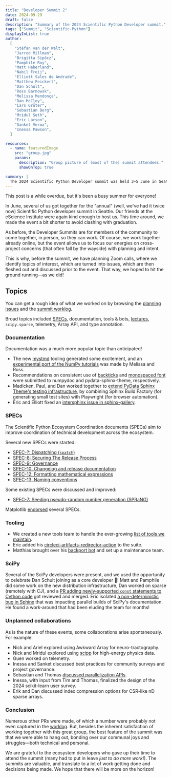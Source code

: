 ```yaml
---
title: "Developer Summit 2"
date: 2024-09-29
draft: false
description: "Summary of the 2024 Scientific Python Developer summit."
tags: ["Summit", "Scientific-Python"]
displayInList: true
author:
  [
    "Stéfan van der Walt",
    "Jarrod Millman",
    "Brigitta Sipőcz",
    "Pamphile Roy",
    "Matt Haberland",
    "Nabil Freij",
    "Elliott Sales de Andrade",
    "Matthew Feickert",
    "Dan Schult",
    "Ross Barnowsk",
    "Melissa Mendonça",
    "Dan McCloy",
    "Lars Grüter",
    "Sebastian Berg",
    "Mridul Seth",
    "Eric Larson",
    "Sanket Verma",
    "Inessa Pawson",
  ]

resources:
  - name: featuredImage
    src: "group.jpg"
    params:
      description: "Group picture of (most of the) summit attendees."
      showOnTop: true

summary: |
  The 2024 Scientific Python Developer summit was held 3–5 June in Seattle. Here's a summary of what we did.
---
```


This post is a while overdue, but it's been a busy summer for everyone!

In June, several of us got together for the "annual" (well, we've had it twice now) Scientific Python developer summit in Seattle.
Our friends at the eScience Institute were again kind enough to host us.
This time around, we made the event a bit shorter to avoid clashing with graduation.

As before, the Developer Summits are for members of the community to come together, in person, so they can work.
Of course, we work together already online, but the event allows us to focus our energies on cross-project concerns (that often fall by the wayside) with planning and intent.

This is why, before the summit, we have planning Zoom calls, where we identify topics of interest, which are turned into issues, which are then fleshed out and discussed prior to the event.
That way, we hoped to hit the ground running—as we did!

## Topics

You can get a rough idea of what we worked on by browsing the [planning issues](https://github.com/scientific-python/summit-2024/issues/) and the [summit worklog](https://hackmd.io/wsJVTMYdQGG_Zgz7rgxSzw).

Broad topics included [SPECs](https://scientific-python.org/specs/), documentation, tools & bots, [lectures](https://lectures.scientific-python.org/), `scipy.sparse`, telemetry, Array API, and type annotation.

### Documentation

Documentation was a much more popular topic than anticipated!

- The new [mystmd](https://mystmd.org/guide) tooling generated some excitement, and an [experimental port of the NumPy tutorials](https://github.com/numpy/numpy-tutorials/tree/mystjs) was made by Melissa and Ross.
- Recommendations on consistent use of [backticks](https://github.com/numpy/numpydoc/pull/525) and [monospaced font](https://github.com/pydata/pydata-sphinx-theme/issues/1852) were submitted to numpydoc and pydata-sphinx-theme, respectively.
- Madicken, Paul, and Dan worked together to [extend PyData Sphinx Theme's testing infrastructure](https://github.com/pydata/pydata-sphinx-theme/pull/1861), by combining Sphinx Build Factory (for generating small test sites) with Playwright (for browser automation).
- Eric and Elliott fixed an [intersphinx issue in sphinx-gallery](https://github.com/sphinx-gallery/sphinx-gallery/pull/1320).

### SPECs

The Scientific Python Ecosystem Coordination documents (SPECs) aim to improve coordination of technical development across the ecosystem.

Several new SPECs were started:

- [SPEC-?: Dispatching (`spatch`)](https://hackmd.io/yI1iAqekQIq0a4jLS9WPyw)
- [SPEC-8: Securing The Release Process](https://scientific-python.org/specs/spec-0008/)
- [SPEC-9: Governance](https://scientific-python.org/specs/spec-0009/)
- [SPEC-10: Changelog and release documentation](https://github.com/scientific-python/specs/pull/321)
- [SPEC-12: Formatting mathematical expressions](https://github.com/scientific-python/specs/pull/326)
- [SPEC-13: Naming conventions](https://github.com/scientific-python/specs/pull/324)

Some existing SPECs were discussed and improved:

- [SPEC-7: Seeding pseudo-random number generation (SPRaNG)](https://scientific-python.org/specs/spec-0007/)

Matplotlib [endorsed](https://scientific-python.org/specs/purpose-and-process/#decision-points) several SPECs.

### Tooling

- We created a new tools team to handle the ever-growing [list of tools we maintain](https://tools.scientific-python.org/).
- Eric added his [circleci-artifacts-redirector-action](https://github.com/scientific-python/circleci-artifacts-redirector-action) to the suite.
- Matthias brought over his [backport bot](https://github.com/scientific-python/MeeseeksDev) and set up a maintenance team.

### SciPy

Several of the SciPy developers were present, and we used the opportunity to celebrate Dan Schult joining as a core developer 🎉!
Matt and Pamphile did some work on the new distribution infrastructure, Dan worked on sparse (remotely with CJ), and a [PR adding newly-supported `const` statements to Cython code](https://github.com/scipy/scipy/pull/20891) got reviewed and merged.
Eric isolated [a non-deterministic bug in Sphinx](https://github.com/sphinx-doc/sphinx/issues/12409) that was impacting parallel builds of SciPy's documentation.
He found a work-around that had been eluding the team for months!

### Unplanned collaborations

As is the nature of these events, some collaborations arise spontaneously.
For example:

- Nick and Ariel explored using Awkward Array for neuro-tractography.
- Nick and Mridul explored using [scipp](https://scipp.github.io/index.html) for high-energy physics data.
- Guen worked on telemetry.
- Inessa and Sanket discussed best practices for community surveys and project governance.
- Sebastian and Thomas [discussed parallelization APIs](https://hackmd.io/84thx0ucQ2ab17ZYrBhWRw).
- Inessa, with input from Tim and Thomas, finalized the design of the 2024 scikit-learn user survey.
- Erik and Dan discussed index compression options for CSR-like nD sparse arrays.

### Conclusion

Numerous other PRs were made, of which a number were probably not even captured in the [worklog](https://hackmd.io/wsJVTMYdQGG_Zgz7rgxSzw).
But, besides the inherent satisfaction of working together with this great group, the best feature of the summit was that we were able to hang out, bonding over our communal joys and struggles—both technical and personal.

We are grateful to the ecosystem developers who gave up their time to attend the summit (many had to put in leave _just to do more work_!).
The summits are valuable, and translate to a lot of work getting done and decisions being made.
We hope that there will be more on the horizon!
